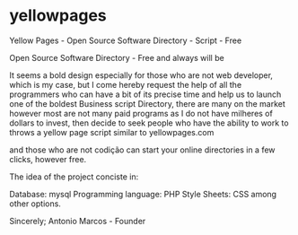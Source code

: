 yellowpages
===========

Yellow Pages - Open Source Software Directory - Script - Free


Open Source Software Directory - Free and always will be 

It seems a bold design especially for those who are not web developer, which is my case, but I come hereby request the help of all the programmers who can have a bit of its precise time and help us to launch one of the boldest Business script Directory, there are many on the market however most are not many paid programs as I do not have milheres of dollars to invest, then decide to seek people who have the ability to work to throws a yellow page script similar to yellowpages.com 

and those who are not codição can start your online directories in a few clicks, however free. 

The idea of the project conciste in: 

Database: mysql 
Programming language: PHP 
Style Sheets: CSS 
among other options. 

Sincerely; 
Antonio Marcos - Founder
